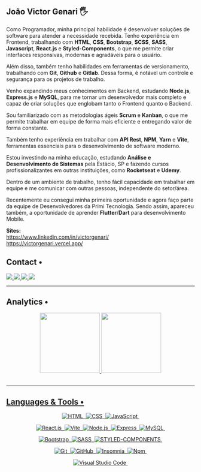## João Victor Genari 🖐️

Como Programador, minha principal habilidade é desenvolver soluções de software para atender a necessidade recebida. Tenho experiência em Frontend, trabalhando com <strong>HTML</strong>, <strong>CSS</strong>, <strong>Bootstrap</strong>, <strong>SCSS</strong>, <strong>SASS</strong>, <strong>Javascript</strong>, <strong>React.js</strong> e <strong>Styled-Components</strong>, o que me permite criar interfaces responsivas, modernas e agradáveis para o usuário.

Além disso, também tenho habilidades em ferramentas de versionamento, trabalhando com <strong>Git</strong>, <strong>Github</strong> e <strong>Gitlab</strong>. Dessa forma, é notável um controle e segurança para os projetos de trabalho.

Venho expandindo meus conhecimentos em Backend, estudando <strong>Node.js</strong>, <strong>Express.js</strong> e <strong>MySQL</strong>, para me tornar um desenvolvedor mais completo e capaz de criar soluções que englobam tanto o Frontend quanto o Backend.

Sou familiarizado com as metodologias ágeis <strong>Scrum</strong> e <strong>Kanban</strong>, o que me permite trabalhar em equipe de forma mais eficiente e entregando valor de forma constante.

Também tenho experiência em trabalhar com <strong>API Rest</strong>, <strong>NPM</strong>, <strong>Yarn</strong> e <strong>Vite</strong>, ferramentas essenciais para o desenvolvimento de software moderno.

Estou investindo na minha educação, estudando <strong>Análise e Desenvolvimento de Sistemas</strong> pela Estácio, SP e fazendo cursos profissionalizantes em outras instituições, como <strong>Rocketseat</strong> e <strong>Udemy</strong>.

Dentro de um ambiente de trabalho, tenho fácil capacidade em trabalhar em equipe e me comunicar com outras pessoas, independente do setor/área.

Recentemente eu consegui minha primeira oportunidade e agora faço parte da equipe de Desenvolvedores da Primi Tecnologia. Sendo assim, apareceu também, a oportunidade de aprender <strong>Flutter</strong>/<strong>Dart</strong> para desenvolvimento Mobile.

<strong>Sites:</strong> <br>
https://www.linkedin.com/in/victorgenari/ <br>
https://victorgenari.vercel.app/ <br>

## Contact •

<div align="left">

  <a href="https://www.linkedin.com/in/victorgenari/" target="_blank">
    <img src="https://img.shields.io/badge/-LINKEDIN-05122A?style=flat&logo=Linkedin&logoColor=white"/>
  </a>
  <a href="mailto:victor.olr@hotmail.com" target="_blank">
    <img src="https://img.shields.io/badge/-EMAIL-05122A?style=flat&logo=minutemailer&logoColor=white"/>
  </a>
  <a href="https://www.youtube.com/channel/UClXXp4Q7nrG0YsJYzvlN7dg" target="_blank">
    <img src="https://img.shields.io/badge/-YOUTUBE-05122A?style=flat&logo=youtube&logoColor=white"/>
  </a>
  <a href="https://victorgenari.vercel.app/" target="_blank">
    <img src="https://img.shields.io/badge/-PORTFOLIO-05122A?style=flat&logo=OpenProject&logoColor=white"/>
  </a>

</div>

<hr>

## Analytics •

<div align="center">
  <a href="https://github.com/victorgenari/">
  <img height="160em" src="https://github-readme-stats.vercel.app/api?username=victorgenari&show_icons=true&theme=dark"/>
  <img height="160em" src="https://github-readme-stats.vercel.app/api/top-langs/?username=victorgenari&layout=compact&theme=dark"/>
</div> <br>

<hr>

## Languages & Tools •
<div align="center">
  
  ![HTML](https://img.shields.io/badge/-HTML-05122A?style=flat&logo=HTML5)&nbsp;
  ![CSS](https://img.shields.io/badge/-CSS-05122A?style=flat&logo=CSS3&logoColor=1572B6)&nbsp;
  ![JavaScript](https://img.shields.io/badge/-JavaScript-05122A?style=flat&logo=javascript)&nbsp;

  ![React.js](https://img.shields.io/badge/-React.js-05122A?style=flat&logo=react&logoColor=61DAFB)&nbsp;
  ![Vite](https://img.shields.io/badge/-Vite-05122A?style=flat&logo=vite&logoColor=646CFF)&nbsp;
  ![Node.js](https://img.shields.io/badge/-Node.js-05122A?style=flat&logo=node.js&logoColor=339933)&nbsp;
  ![Express](https://img.shields.io/badge/-Express-05122A?style=flat&logo=express&logoColor=339933)&nbsp;
  ![MySQL](https://img.shields.io/badge/-MySQL-05122A?style=flat&logo=MySQL&logoColor=4479A1)&nbsp;

  ![Bootstrap](https://img.shields.io/badge/-Bootstrap-05122A?style=flat&logo=bootstrap&logoColor=563D7C)&nbsp;
  ![SASS](https://img.shields.io/badge/-SASS-05122A?style=flat&logo=sass&logoColor=CC6699)&nbsp;
  ![STYLED-COMPONENTS](https://img.shields.io/badge/-StyledComponents-05122A?style=flat&logo=styled-components&logoColor=DB7093)&nbsp;

  ![Git](https://img.shields.io/badge/-Git-05122A?style=flat&logo=git)&nbsp;
  ![GitHub](https://img.shields.io/badge/-GitHub-05122A?style=flat&logo=github)&nbsp;
  ![Insomnia](https://img.shields.io/badge/-Insomnia-05122A?style=flat&logo=Insomnia&logoColor=4000BF)&nbsp;
  ![Npm](https://img.shields.io/badge/-Npm-05122A?style=flat&logo=npm&logoColor=CB3837)&nbsp;

  ![Visual Studio Code](https://img.shields.io/badge/-Visual%20Studio%20Code-05122A?style=flat&logo=visual-studio-code&logoColor=007ACC)&nbsp;
  
</div>
